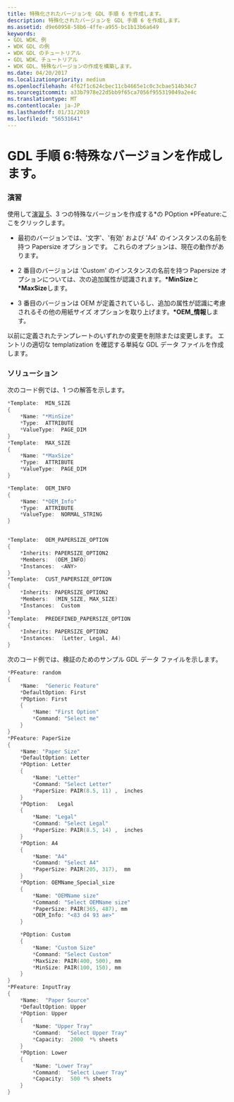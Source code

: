```yaml
---
title: 特殊化されたバージョンを GDL 手順 6 を作成します。
description: 特殊化されたバージョンを GDL 手順 6 を作成します。
ms.assetid: d9e60958-58b6-4ffe-a955-bc1b13b6a649
keywords:
- GDL WDK、例
- WDK GDL の例
- WDK GDL のチュートリアル
- GDL WDK、チュートリアル
- WDK GDL、特殊なバージョンの作成を構築します。
ms.date: 04/20/2017
ms.localizationpriority: medium
ms.openlocfilehash: 4f62f1c624cbec11cb4665e1c0c3cbae514b34c7
ms.sourcegitcommit: a33b7978e22d5bb9f65ca7056f955319049a2e4c
ms.translationtype: MT
ms.contentlocale: ja-JP
ms.lasthandoff: 01/31/2019
ms.locfileid: "56531641"
---
```

# <a name="gdl-exercise-6-creating-specialized-versions"></a>GDL 手順 6:特殊なバージョンを作成します。


### <a href="" id="exercise"></a> 演習

使用して[演習 5](gdl-exercise-5--defining-name-limits-for-different-features.md)、3 つの特殊なバージョンを作成する\*の POption \*PFeature:ここをクリックします。

-   最初のバージョンでは、'文字'、'有効' および 'A4' のインスタンスの名前を持つ Papersize オプションです。 これらのオプションは、現在の動作があります。

-   2 番目のバージョンは 'Custom' のインスタンスの名前を持つ Papersize オプションについては、次の追加属性が認識されます。**\*MinSize**と **\*MaxSize**します。

-   3 番目のバージョンは OEM が定義されているし、追加の属性が認識に考慮されるその他の用紙サイズ オプションを取り上げます。**\*OEM\_情報**します。

以前に定義されたテンプレートのいずれかの変更を削除または変更します。 エントリの適切な templatization を確認する単純な GDL データ ファイルを作成します。

### <a href="" id="solution"></a> ソリューション

次のコード例では、1 つの解答を示します。

```cpp
*Template:  MIN_SIZE
{
    *Name: "*MinSize"
    *Type:  ATTRIBUTE
    *ValueType:  PAGE_DIM
}
*Template:  MAX_SIZE
{
    *Name: "*MaxSize"
    *Type:  ATTRIBUTE
    *ValueType:  PAGE_DIM
}

*Template:  OEM_INFO
{
    *Name: "*OEM_Info"
    *Type:  ATTRIBUTE
    *ValueType:  NORMAL_STRING
}


*Template:  OEM_PAPERSIZE_OPTION
{
    *Inherits: PAPERSIZE_OPTION2
    *Members:  (OEM_INFO)
    *Instances:  <ANY>
}
*Template:  CUST_PAPERSIZE_OPTION
{
    *Inherits: PAPERSIZE_OPTION2
    *Members:  (MIN_SIZE, MAX_SIZE)
    *Instances:  Custom
}
*Template:  PREDEFINED_PAPERSIZE_OPTION
{
    *Inherits: PAPERSIZE_OPTION2
    *Instances:  (Letter, Legal, A4)
}
```

次のコード例では、検証のためのサンプル GDL データ ファイルを示します。

```cpp
*PFeature: random
{
    *Name:  "Generic Feature"
    *DefaultOption: First
    *POption: First
    {
        *Name: "First Option"
        *Command: "Select me"
    }
}
*PFeature: PaperSize
{
    *Name: "Paper Size"
    *DefaultOption: Letter
    *POption: Letter
    {
        *Name: "Letter"
        *Command: "Select Letter"
        *PaperSize: PAIR(8.5, 11) ,  inches
    }
    *POption:   Legal
    {
        *Name: "Legal"
        *Command: "Select Legal"
        *PaperSize: PAIR(8.5, 14) ,  inches
    }
    *POption: A4
    {
        *Name: "A4"
        *Command: "Select A4"
        *PaperSize: PAIR(205, 317),  mm
    }
    *POption: OEMName_Special_size
    {
        *Name: "OEMName size"
        *Command: "Select OEMName size"
        *PaperSize: PAIR(365, 487), mm
        *OEM_Info: "<83 d4 93 ae>"
    }

    *POption: Custom
    {
        *Name: "Custom Size"
        *Command: "Select Custom"
        *MaxSize: PAIR(400, 500), mm
        *MinSize: PAIR(100, 150), mm
    }
}
*PFeature: InputTray
{
    *Name:  "Paper Source"
    *DefaultOption: Upper
    *POption: Upper
    {
        *Name: "Upper Tray"
        *Command:  "Select Upper Tray"
        *Capacity:  2000  *% sheets
    }
    *POption: Lower
    {
        *Name: "Lower Tray"
        *Command:  "Select Lower Tray"
        *Capacity:  500 *% sheets
    }
}
```

 

 




